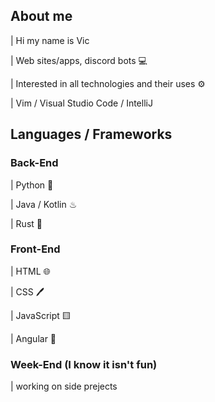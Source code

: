 ## About me 
|   Hi my name is Vic 

|   Web sites/apps, discord bots 💻


|   Interested in all technologies and their uses ⚙


|   Vim / Visual Studio Code / IntelliJ

## Languages / Frameworks

### Back-End

|   Python 🐍

|   Java / Kotlin ♨ 

|   Rust 🦀

### Front-End

|   HTML 🌐

|   CSS 🖊️

|   JavaScript 🟨

| Angular 📕

### Week-End (I know it isn't fun)
| working on side prejects 
